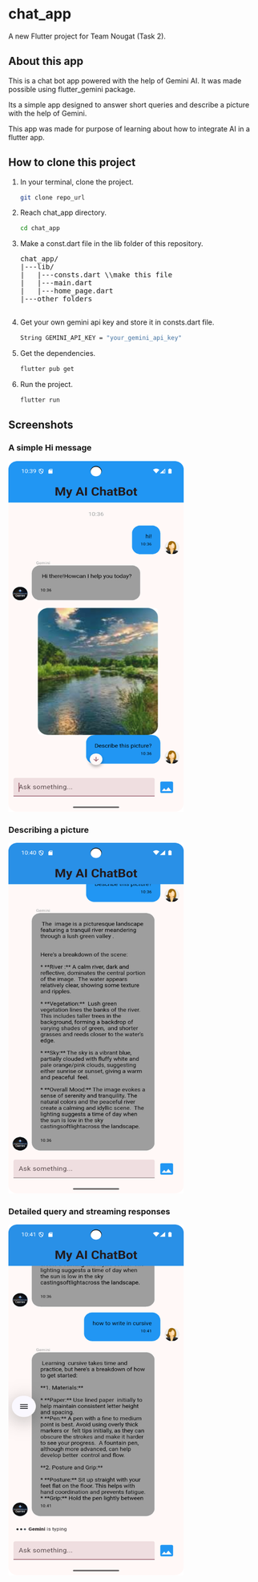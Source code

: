 # chat_app

A new Flutter project for Team Nougat (Task 2).

## About this app

This is a chat bot app powered with the help of Gemini AI. It was made possible using flutter_gemini package.

Its a simple app designed to answer short queries and describe a picture with the help of Gemini.

This app was made for purpose of learning about how to integrate AI in a flutter app.

## How to clone this project

1. In your terminal, clone the project.
   ```bash
   git clone repo_url
   ```
2. Reach chat_app directory.
   ```bash
   cd chat_app
   ```
3. Make a const.dart file in the lib folder of this repository.
   <pre>
   chat_app/ 
   |---lib/ 
   |   |---consts.dart \\make this file
   |   |---main.dart
   |   |---home_page.dart
   |---other folders
    </pre>
   
4. Get your own gemini api key and store it in consts.dart file.
   ```bash
   String GEMINI_API_KEY = "your_gemini_api_key"
   ```
5. Get the dependencies.
   ```bash
   flutter pub get
   ```
6. Run the project.
   ```bash
   flutter run
   ```

## Screenshots

### A simple Hi message
<img src="screen1.png" height="700" width="350"/>

### Describing a picture
<img src="screen2.png" height="700" width="350"/>

### Detailed query and streaming responses
<img src="screen3.png" height="700" width="350"/>
